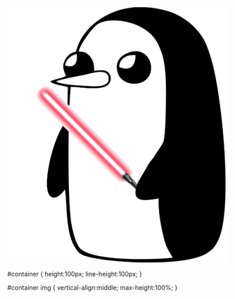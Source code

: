 </footer>
<footer>
</body>
<div id="container">
    <img src="/sith.peng.jpg">
</div>

#container {
    height:100px;
    line-height:100px;
}

#container img {
    vertical-align:middle;
    max-height:100%;
}
<body>

